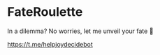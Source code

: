 # FateRoulette

In a dilemma? No worries, let me unveil your fate 💫

https://t.me/helpjoydecidebot



